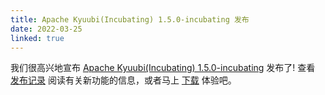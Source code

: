 ```yaml
---
title: Apache Kyuubi(Incubating) 1.5.0-incubating 发布
date: 2022-03-25
linked: true
---
```

<!---
  Licensed under the Apache License, Version 2.0 (the "License");
  you may not use this file except in compliance with the License.
  You may obtain a copy of the License at

   http://www.apache.org/licenses/LICENSE-2.0

  Unless required by applicable law or agreed to in writing, software
  distributed under the License is distributed on an "AS IS" BASIS,
  WITHOUT WARRANTIES OR CONDITIONS OF ANY KIND, either express or implied.
  See the License for the specific language governing permissions and
  limitations under the License. See accompanying LICENSE file.
-->

我们很高兴地宣布 [Apache Kyuubi(Incubating) 1.5.0-incubating](/zh/release/1.5.0-incubating.html) 发布了! 查看 [发布记录](/zh/release/1.5.0-incubating.html) 阅读有关新功能的信息，或者马上 [下载](/zh/releases.html) 体验吧。
